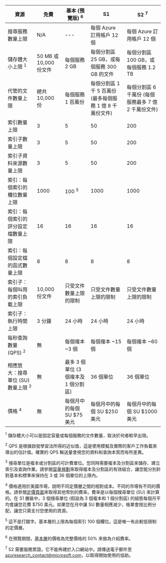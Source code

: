 資源|免費|基本 (預覽版) <sup>6</sup>|S1|S2 <sup>7</sup>
---|---|---|---|----
搜尋服務數量上限|N/A|---|每個 Azure 訂用帳戶 12 個|每個 Azure 訂用帳戶 12 個 
儲存體大小上限 <sup>1</sup>|50 MB 或 10,000 份文件|每個服務 2 GB|每個分割區 25 GB，或每個服務 300 GB 的文件|每個分割區 100 GB，或每個服務 1.2 TB 
代管的文件數量上限|總共 10,000 份|每個服務 1 百萬份|每個分割區 1 千 5 百萬份 (最多每個服務 1 億 8 千萬份文件)|每個分割區 6 千萬份 (每個服務最多 7 億 2 千萬份文件) 
索引數量上限|3|5|50|200 
索引子數量上限|3|5|50|200 
索引子資料來源數量上限|3|5|50|200 
索引：每個索引的欄位數量上限|1000|100 <sup>5</sup>|1000|1000 
索引：每個索引的評分設定檔數量上限|16|16|16|16 
索引：每個設定檔的函式數量上限|8|8|8|8 
索引子：每個叫用的索引負載上限|10,000 份文件|只受文件數量上限的限制|只受文件數量上限的限制|只受文件數量上限的限制 
索引子：執行時間上限|3 分鐘|24 小時|24 小時|24 小時 
每秒查詢數量 (QPS) <sup>2</sup>|無|每個複本 ~3 個|每個複本 ~15 個|每個複本 ~60 個 
相應放大：搜尋單位 (SU) 數量上限 <sup>3</sup>|無|最多 3 個單位 (3 個複本及 1 個分割區)|36 個單位|36 個單位 
價格 <sup>4</sup>|無|每個月中的每個 SU $75 美元|每個月中的每個 SU $250 美元|每個月中的每個 SU $1000 美元

<sup>1</sup> 儲存體大小可以是固定容量或每個服務的文件數量，取決於何者較早出現。

<sup>2</sup> QPS 是根據啟發學習法所得的近似值，這是使用模擬及實際的客戶工作負載來導出的估計值。確實的 QPS 輸送量會視您的資料和查詢本質而有所差異。

<sup>3</sup> 搜尋單位是複本或分割區的可計費單位。您同時需要複本及分割區來儲存、建立索引及查詢作業。請參閱[容量規劃](../articles/search/search-capacity-planning.md)來取得複本及分割區的有效組合，讓您能分別針對基本和標準來保持在 3 或 36 個單位的上限內。

<sup>4</sup> 價格適用於美國市場，說明不同定價層之間的相對成本。不同的市場有不同的價格。請參閱[定價頁面](https://azure.microsoft.com/pricing/details/search/)來取得其他幣別的費率。費率是以每個搜尋單位 (SU) 來計算的。在 S1 層級中，3 個搜尋單位 (假設為 3 個複本和 1 個分割區) 的組態每個月平均會讓您花費 $750 美元。如果您在月中讓 SU 數量相應減少，帳單會按比例分配，讓您只需支付您使用的資源。

<sup>5</sup> 這不是打錯字。基本層的上限為每個索引 100 個欄位。這是唯一有此較低限制的定價層。

<sup>6</sup> 在預覽期間，[基本層](http://aka.ms/azuresearchbasic)的價格為完整價格的 50% 來做為介紹費率。

<sup>7</sup> S2 需要服務票證。它不能佈建於入口網站中。請傳送電子郵件至 azuresearch_contact@microsoft.com，以取得開始使用的協助。

<!----HONumber=AcomDC_0316_2016-->